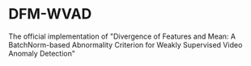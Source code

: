 # DFM-WVAD
The official implementation of "Divergence of Features and Mean: A BatchNorm-based Abnormality Criterion for Weakly Supervised Video Anomaly Detection"
